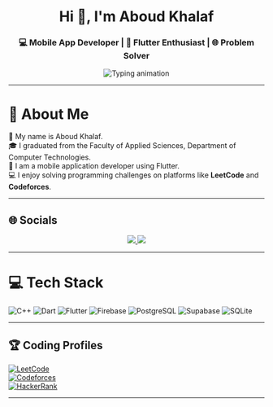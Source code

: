 <!-- HEADER -->
<h1 align="center">Hi 👋, I'm Aboud Khalaf</h1>
<h3 align="center">💻 Mobile App Developer | 🚀 Flutter Enthusiast | 🌐 Problem Solver</h3>

<p align="center">
  <img src="https://readme-typing-svg.demolab.com?font=Fira+Code&size=24&pause=1000&color=00F7FF&center=true&vCenter=true&width=600&lines=Flutter+Developer;Always+Learning+%26+Building" alt="Typing animation" />
</p>

---

# 💫 About Me

👤 My name is Aboud Khalaf.  
🎓 I graduated from the Faculty of Applied Sciences, Department of Computer Technologies.  
📱 I am a mobile application developer using Flutter.  
💻 I enjoy solving programming challenges on platforms like **LeetCode** and **Codeforces**.  

---

## 🌐 Socials

<p align="center">
  <a href="https://www.linkedin.com/in/aboud-khalaf-50b966240/" target="_blank">
    <img src="https://img.icons8.com/fluency/48/linkedin.png"/>
  </a>
<!--   <a href="https://medium.com/@aboud-khalaf" target="_blank">
    <img src="https://img.icons8.com/fluency/48/medium.png"/>
  </a> -->
  <a href="mailto:aboud.khalaf.dev@gmail.com" target="_blank">
    <img src="https://img.icons8.com/fluency/48/gmail-new.png"/>
  </a>
</p>

---

# 💻 Tech Stack

![C++](https://img.shields.io/badge/C++-%2300599C.svg?style=for-the-badge&logo=c%2B%2B&logoColor=white)
![Dart](https://img.shields.io/badge/Dart-%230175C2.svg?style=for-the-badge&logo=dart&logoColor=white)
![Flutter](https://img.shields.io/badge/Flutter-%2302569B.svg?style=for-the-badge&logo=flutter&logoColor=white)
![Firebase](https://img.shields.io/badge/Firebase-%23039BE5.svg?style=for-the-badge&logo=firebase&logoColor=white)
![PostgreSQL](https://img.shields.io/badge/PostgreSQL-%23316192.svg?style=for-the-badge&logo=postgresql&logoColor=white)
![Supabase](https://img.shields.io/badge/Supabase-3ECF8E?style=for-the-badge&logo=supabase&logoColor=white)
![SQLite](https://img.shields.io/badge/SQLite-%2307405e.svg?style=for-the-badge&logo=sqlite&logoColor=white)

---

## 🏆 Coding Profiles

[![LeetCode](https://img.shields.io/badge/LeetCode-%23FFA116.svg?style=for-the-badge&logo=LeetCode&logoColor=white)](https://leetcode.com/u/_ABOUD/)  
[![Codeforces](https://img.shields.io/badge/Codeforces-%230081C3.svg?style=for-the-badge&logo=codeforces&logoColor=white)](https://codeforces.com/profile/_ABOUD)  
[![HackerRank](https://img.shields.io/badge/HackerRank-%23239120.svg?style=for-the-badge&logo=HackerRank&logoColor=white)](https://www.hackerrank.com/profile/aboudkalaf10)

---
<!--  
## 📊 GitHub Stats

<p align="center">
  <img height="155em" src="https://github-readme-stats.vercel.app/api?username=AboudKhalaf&theme=dark&show_icons=true&count_private=true" />
  <img height="155em" src="https://github-readme-streak-stats.herokuapp.com/?user=AboudKhalaf&theme=dark&hide_border=false" />
</p>
-->
